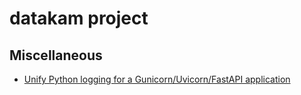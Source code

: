 # datakam project

## Miscellaneous

* [Unify Python logging for a Gunicorn/Uvicorn/FastAPI application](https://pawamoy.github.io/posts/unify-logging-for-a-gunicorn-uvicorn-app/)
